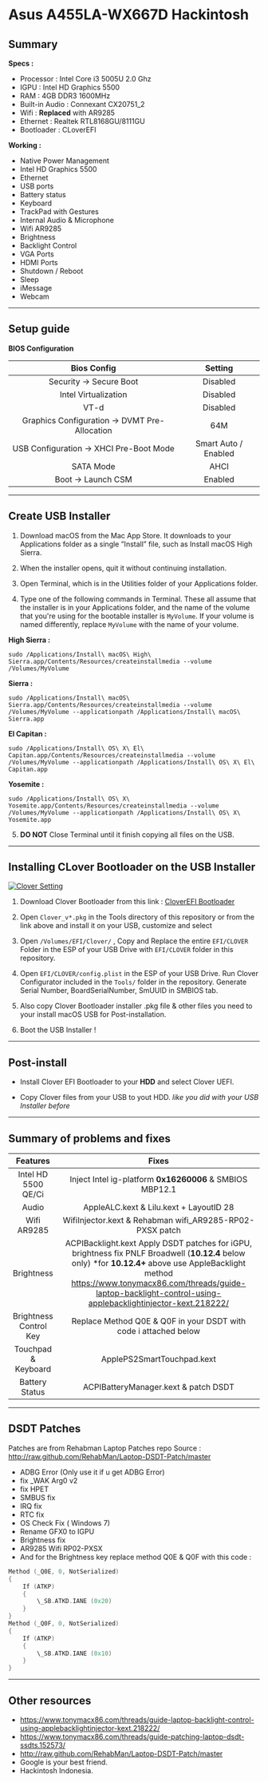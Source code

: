 Asus A455LA-WX667D Hackintosh
===================


**Summary**
-------
**Specs :**

 - Processor : Intel Core i3 5005U 2.0 Ghz
 - IGPU : Intel HD Graphics 5500
 - RAM : 4GB DDR3 1600MHz 
 - Built-in Audio : Connexant CX20751_2
 - Wifi : **Replaced** with AR9285
 - Ethernet : Realtek RTL8168GU/8111GU
 - Bootloader : CLoverEFI
 

**Working :**

 - Native Power Management
 - Intel HD Graphics 5500
 - Ethernet
 - USB ports
 - Battery status
 - Keyboard
 - TrackPad with Gestures 
 - Internal Audio & Microphone
 - Wifi AR9285
 - Brightness
 - Backlight Control
 - VGA Ports
 - HDMI Ports
 - Shutdown / Reboot
 - Sleep
 - iMessage
 - Webcam


----------

**Setup guide**
-----------

**BIOS Configuration**

Bios Config | Setting 
:---:| :---:
Security -> Secure Boot | Disabled
Intel Virtualization    | Disabled
VT-d | Disabled
Graphics Configuration -> DVMT Pre-Allocation | 64M
USB Configuration -> XHCI Pre-Boot Mode | Smart Auto / Enabled
SATA Mode | AHCI
Boot -> Launch CSM | Enabled

-------------
**Create USB Installer**
-------------

1. Download macOS from the Mac App Store. It downloads to your Applications folder as a single ”Install” file, such as Install macOS High Sierra.

2. When the installer opens, quit it without continuing installation.

3. Open Terminal, which is in the Utilities folder of your Applications folder.

4. Type one of the following commands in Terminal. These all assume that the installer is in your Applications folder, and the name of the volume that you're using for the bootable installer is `MyVolume`. If your volume is named differently, replace `MyVolume` with the name of your volume.

**High Sierra :**

    sudo /Applications/Install\ macOS\ High\ Sierra.app/Contents/Resources/createinstallmedia --volume /Volumes/MyVolume

**Sierra :**

    sudo /Applications/Install\ macOS\ Sierra.app/Contents/Resources/createinstallmedia --volume /Volumes/MyVolume --applicationpath /Applications/Install\ macOS\ Sierra.app

**El Capitan :**

    sudo /Applications/Install\ OS\ X\ El\ Capitan.app/Contents/Resources/createinstallmedia --volume /Volumes/MyVolume --applicationpath /Applications/Install\ OS\ X\ El\ Capitan.app

**Yosemite :**

    sudo /Applications/Install\ OS\ X\ Yosemite.app/Contents/Resources/createinstallmedia --volume /Volumes/MyVolume --applicationpath /Applications/Install\ OS\ X\ Yosemite.app
    
5. **DO NOT** Close Terminal until it finish copying all files on the USB.


-------------


**Installing CLover Bootloader on the USB Installer**
-------------

[![Clover Setting](http://img.ziggi.org/Q7mMDAVg.png "Clover Setting")](http://img.ziggi.org/Q7mMDAVg.png "Clover Setting")

1. Download Clover Bootloader from this link : [CloverEFI Bootloader](https://sourceforge.net/projects/cloverefiboot/ "CloverEFI")

2. Open `Clover_v*.pkg` in the Tools directory of this repository or from the link above and install it on your USB, customize and select 

3. Open `/Volumes/EFI/Clover/` , Copy and Replace the entire `EFI/CLOVER` Folder in the ESP of your USB Drive with `EFI/CLOVER` folder in this repository.

4. Open `EFI/CLOVER/config.plist` in the ESP of your USB Drive. Run Clover Configurator included in the `Tools/` folder in the repository. Generate Serial Number, BoardSerialNumber, SmUUID in SMBIOS tab.

5. Also copy Clover Bootloader installer .pkg file  & other files you need to your install macOS USB  for Post-installation.

6. Boot the USB Installer !

----------------

**Post-install**
----------------

- Install Clover EFI Bootloader to your **HDD** and select Clover UEFI.

- Copy Clover files from your USB to yout HDD. *like you did with your USB Installer before*
--------------

**Summary of problems and fixes**
--------------

| Features  |   Fixes      |
| :------------: | :------------: |
|     Intel HD 5500 QE/Ci           |   Inject Intel  ig-platform **0x16260006**   & SMBIOS MBP12.1        |   
|      Audio         |        AppleALC.kext & Lilu.kext + LayoutID 28        |  
| Wifi AR9285 | WifiInjector.kext &  Rehabman wifi_AR9285-RP02-PXSX patch
| Brightness |  ACPIBacklight.kext Apply DSDT patches for iGPU, brightness fix PNLF Broadwell (**10.12.4** below only) *for **10.12.4+** above use AppleBacklight method https://www.tonymacx86.com/threads/guide-laptop-backlight-control-using-applebacklightinjector-kext.218222/
|Brightness Control Key |  Replace Method Q0E & Q0F in your DSDT with code i attached below   | 
| Touchpad & Keyboard  | ApplePS2SmartTouchpad.kext 
| Battery Status | ACPIBatteryManager.kext & patch DSDT 

----------------

**DSDT Patches**
---------------

Patches are from Rehabman Laptop Patches repo Source :  http://raw.github.com/RehabMan/Laptop-DSDT-Patch/master

- ADBG Error (Only use it if u get ADBG Error)
- fix _WAK  Arg0 v2
- fix HPET
- SMBUS fix
- IRQ fix
- RTC fix
- OS Check Fix ( Windows 7)
- Rename GFX0 to IGPU
- Brightness fix
- AR9285 Wifi RP02-PXSX
- And for the Brightness key replace method Q0E & Q0F with this code :

```c
Method (_Q0E, 0, NotSerialized)  
{
    If (ATKP)
    {
        \_SB.ATKD.IANE (0x20)
    }
}
Method (_Q0F, 0, NotSerialized)
{
    If (ATKP)
    {
        \_SB.ATKD.IANE (0x10)
    }
}
```

-------------
**Other resources**
-------------

- https://www.tonymacx86.com/threads/guide-laptop-backlight-control-using-applebacklightinjector-kext.218222/
- https://www.tonymacx86.com/threads/guide-patching-laptop-dsdt-ssdts.152573/
- http://raw.github.com/RehabMan/Laptop-DSDT-Patch/master
- Google is your best friend.
- Hackintosh Indonesia.

